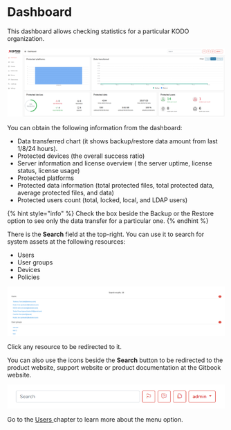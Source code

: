 # Dashboard

This dashboard allows checking statistics for a particular KODO organization.

![](../../.gitbook/assets/image%20%2845%29.png)

You can obtain the following information from the dashboard: 

* Data transferred chart \(it shows backup/restore data amount from last 1/8/24 hours\).
* Protected devices \(the overall success ratio\)
* Server information and license overview \( the server uptime, license status, license usage\)
* Protected platforms 
* Protected data information \(total protected files, total protected data, average protected files, and data\)
* Protected users count \(total, locked, local, and LDAP users\)

{% hint style="info" %}
Check the box beside the Backup or the Restore option to see only the data transfer for a particular one.
{% endhint %}

There is the **Search** field at the top-right. You can use it to search for system assets at the following resources:

* Users
* User groups
* Devices
* Policies

![](../../.gitbook/assets/image%20%2847%29.png)

Click any resource to be redirected to it.

You can also use the icons beside the **Search** button to be redirected to the product website, support website or product documentation at the Gitbook website.

![](../../.gitbook/assets/image%20%2848%29.png)

Go to the [Users ](users.md)chapter to learn more about the menu option.

